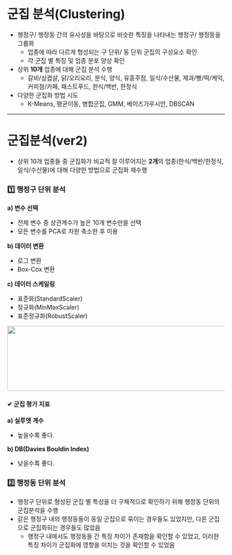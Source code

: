 # **군집 분석(Clustering)**
- 행정구/ 행정동 간의 유사성을 바탕으로 비슷한 특징을 나타내는 행정구/ 행정동을 그룹화
  - 업종에 따라 다르게 형성되는 구 단위/ 동 단위 군집의 구성요소 확인
  - 각 군집 별 특징 및 업종 분포 양상 확인
- 상위 **10개** 업종에 대해 군집 분석 수행
  - 갈비/삼겹살, 닭/오리요리, 분식, 양식, 유흥주점, 일식/수산물, 제과/빵/떡/케익, 커피점/카페, 패스트푸드, 한식/백반, 한정식
- 다양한 군집화 방법 시도
  - K-Means, 평균이동, 병합군집, GMM, 베이즈가우시안, DBSCAN

-------------------------------------------------------------------
# **군집분석(ver2)**
- 상위 10개 업종들 중 군집화가 비교적 잘 이루어지는 **2개**의 업종(한식/백반/한정식, 일식/수산물)에 대해 다양한 방법으로 군집화 재수행      

### **1️⃣ 행정구 단위 분석**

**a) 변수 선택**    
- 전체 변수 중 상관계수가 높은 10개 변수만을 선택
- 모든 변수를 PCA로 차원 축소한 후 이용

**b) 데이터 변환**  
- 로그 변환
- Box-Cox 변환

**c) 데이터 스케일링**  
- 표준화(StandardScaler)
- 정규화(MinMaxScaler)
- 표준정규화(RobustScaler)

<img src = "https://user-images.githubusercontent.com/98953721/219933619-d6197339-ddcb-493b-91d6-f1b65f9adf8b.png" width = 800 height = 150>

#### **✔ 군집 평가 지표**
**a) 실루엣 계수**  
- 높을수록 좋다.

**b) DB(Davies Bouldin Index)**  
- 낮을수록 좋다.

### **2️⃣ 행정동 단위 분석**
- 행정구 단위로 형성된 군집 별 특성을 더 구체적으로 확인하기 위해 행정동 단위의 군집분석을 수행
- 같은 행정구 내의 행정동들이 동일 군집으로 묶이는 경우들도 있었지만, 다른 군집으로 군집화되는 경우들도 많았음
  - 행정구 내에서도 행정동들 간 특징 차이가 존재함을 확인할 수 있었고, 이러한 특징 차이가 군집화에 영향을 미치는 것을 확인할 수 있었음



